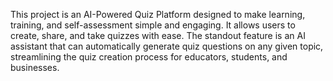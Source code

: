 
This project is an AI-Powered Quiz Platform designed to make learning, training, and self-assessment simple and engaging. It allows users to create, share, and take quizzes with ease. The standout feature is an AI assistant that can automatically generate quiz questions on any given topic, streamlining the quiz creation process for educators, students, and businesses.
